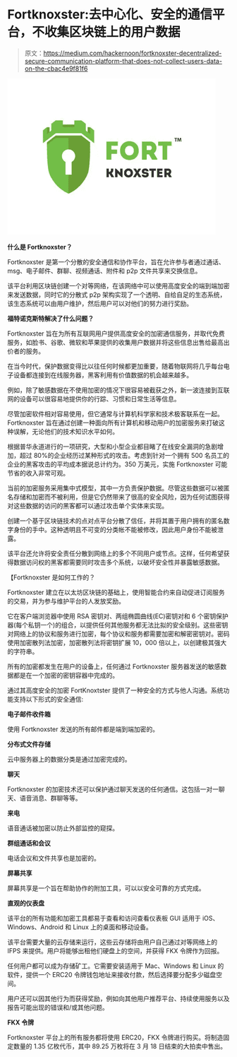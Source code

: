 # Fortknoxster:去中心化、安全的通信平台，不收集区块链上的用户数据

> 原文：<https://medium.com/hackernoon/fortknoxster-decentralized-secure-communication-platform-that-does-not-collect-users-data-on-the-cbac4e9f81f6>

![](img/49bd5911bb6c61503e52b70296e4bb44.png)

**什么是 Fortknoxster？**

Fortknoxster 是第一个分散的安全通信和协作平台，旨在允许参与者通过通话、msg、电子邮件、群聊、视频通话、附件和 p2p 文件共享来交换信息。

该平台利用区块链创建一个对等网络，在该网络中可以使用高度安全的端到端加密来发送数据，同时它的分散式 p2p 架构实现了一个透明、自给自足的生态系统，该生态系统可以由用户维护，然后用户可以对他们的努力进行奖励。

**福特诺克斯特解决了什么问题？**

Fortknoxster 旨在为所有互联网用户提供高度安全的加密通信服务，并取代免费服务，如脸书、谷歌、微软和苹果提供的收集用户数据并将这些信息出售给最高出价者的服务。

在当今时代，保护数据变得比以往任何时候都更加重要，随着物联网将几乎每台电子设备都连接到在线服务器，黑客利用有价值数据的机会越来越多。

例如，除了敏感数据在不使用加密的情况下很容易被截获之外，新一波连接到互联网的设备可以很容易地提供你的行踪、习惯和日常生活等信息。

尽管加密软件相对容易使用，但它通常与计算机科学家和技术极客联系在一起。Fortknoxster 旨在通过创建一种面向所有计算机和移动用户的加密服务来打破这种误解，无论他们的技术知识水平如何。

根据普华永道进行的一项研究，大型和小型企业都目睹了在线安全漏洞的急剧增加，超过 80%的企业经历过某种形式的攻击。考虑到针对一个拥有 500 名员工的企业的黑客攻击的平均成本据说总计约为。350 万美元，实施 Fortknoxster 可能节省的收入非常可观。

当前的加密服务采用集中式模型，其中一方负责保护数据。尽管这些数据可以被匿名存储和加密而不被利用，但是它仍然带来了很高的安全风险，因为任何试图获得对这些数据的访问的黑客都可以通过攻击单个实体来实现。

创建一个基于区块链技术的点对点平台分散了信任，并将其置于用户拥有的匿名数字身份的手中。这种透明且不可变的分类帐不能被修改，因此用户身份不能被泄露。

该平台还允许将安全责任分散到网络上的多个不同用户或节点。这样，任何希望获得数据访问权的黑客都需要同时攻击多个系统，以破坏安全性并暴露敏感数据。

【Fortknoxster 是如何工作的？

Fortknoxster 建立在以太坊区块链的基础上，使用智能合约来自动促进订阅服务的交易，并为参与维护平台的人发放奖励。

它在客户端浏览器中使用 RSA 密钥对、两组椭圆曲线(EC)密钥对和 6 个密钥保护器(每个私钥一个)的组合，以提供任何其他服务都无法比拟的安全级别。这些密钥对网络上的协议和服务进行加密，每个协议和服务都需要加密和解密密钥对。密码使用加密散列法加密，加密散列法将密钥扩展 10，000 倍以上，以创建极其强大的字符串。

所有的加密都发生在用户的设备上，任何通过 Fortknoxster 服务器发送的敏感数据都是在一个加密的密钥容器中完成的。

通过其高度安全的加密 FortKnoxtster 提供了一种安全的方式与他人沟通。系统功能支持以下形式的安全通信:

**电子邮件收件箱**

使用 Fortknoxster 发送的所有邮件都是端到端加密的。

**分布式文件存储**

云中服务器上的数据分类是通过加密完成的。

**聊天**

Fortknoxster 的加密技术还可以保护通过聊天发送的任何通信。这包括一对一聊天、语音消息、群聊等等。

**来电**

语音通话被加密以防止外部监控的窥探。

**群组通话和会议**

电话会议和文件共享也是加密的。

**屏幕共享**

屏幕共享是一个旨在帮助协作的附加工具，可以以安全可靠的方式完成。

**直观的仪表盘**

该平台的所有功能和加密工具都易于查看和访问查看仪表板 GUI 适用于 iOS、Windows、Android 和 Linux 上的桌面和移动设备。

该平台需要大量的云存储来运行，这些云存储将由用户自己通过对等网络上的 IFPS 来提供。用户将能够出租他们硬盘上的空间，并获得 FKX 令牌作为回报。

任何用户都可以成为存储矿工。它需要安装适用于 Mac、Windows 和 Linux 的软件，提供一个 ERC20 令牌钱包地址来接收付款，然后选择要分配多少磁盘空间。

用户还可以因其他行为而获得奖励，例如向其他用户推荐平台、持续使用服务以及报告可能出现的错误和/或其他问题。

**FKX 令牌**

Fortknoxster 平台上的所有服务都将使用 ERC20，FKX 令牌进行购买。将制造固定数量的 1.35 亿枚代币，其中 89.25 万枚将在 3 月 18 日结束的大拍卖中售出。